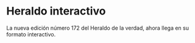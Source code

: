 # Heraldo interactivo

La nueva edición número 172 del Heraldo de la verdad, ahora llega en su formato interactivo.